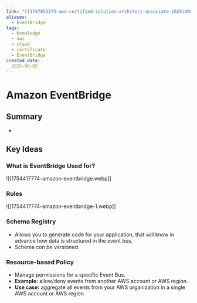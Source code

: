 ```yaml
---
link: "[[1747853373-aws-certified-solution-architect-associate-2025|AWS Certified Solution Architect Associate 2025]]"
aliases: 
  - EventBridge
tags:
  - Knowledge
  - aws
  - cloud
  - certificate
  - EventBridge
created_date:
  2025-08-05
---
```

# Amazon EventBridge
## Summary
- 

## Key Ideas
### What is EventBridge Used for?
![[1754417774-amazon-eventbridge.webp]]

### Rules
![[1754417774-amazon-eventbridge-1.webp]]

### Schema Registry
- Allows you to generate code for your application, that will know in advance how data is structured in the event bus.
- Schema con be versioned.

### Resource-based Policy
- Manage permissions for a specific Event Bus.
- **Example:** allow/deny events from another AWS account or AWS region.
- **Use case:** aggregate all events from your AWS organization in a single AWS account or AWS region.




